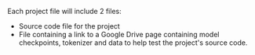 Each project file will include 2 files:
+ Source code file for the project
+ File containing a link to a Google Drive page containing model checkpoints, tokenizer and data to help test the project's source code.
